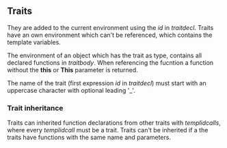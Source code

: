 ## Traits

They are added to the current
environment using the *id* in *traitdecl*. Traits have an own environment which
can't be referenced, which contains the template variables.

The environment of an object which has the trait as type, contains all declared
functions in *traitbody*. When referencing the fucntion a function without the
**this** or **This** parameter is returned.

The name of the trait (first expression *id* in *traitdecl*) must start with
an uppercase character with optional leading '_'.

### Trait inheritance

Traits can inherited function declarations from other traits with
*templidcalls*, where every *templidcall* must be a trait. Traits can't be
inherited if a the traits have functions with the same name and parameters.
